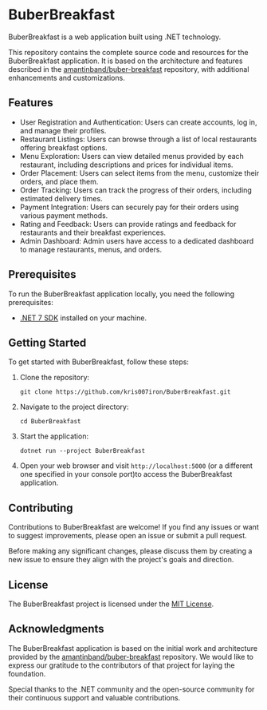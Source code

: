 # BuberBreakfast

BuberBreakfast is a web application built using .NET technology.

This repository contains the complete source code and resources for the BuberBreakfast application. It is based on the architecture and features described in the [amantinband/buber-breakfast](https://github.com/amantinband/buber-breakfast/tree/main) repository, with additional enhancements and customizations.

## Features

- User Registration and Authentication: Users can create accounts, log in, and manage their profiles.
- Restaurant Listings: Users can browse through a list of local restaurants offering breakfast options.
- Menu Exploration: Users can view detailed menus provided by each restaurant, including descriptions and prices for individual items.
- Order Placement: Users can select items from the menu, customize their orders, and place them.
- Order Tracking: Users can track the progress of their orders, including estimated delivery times.
- Payment Integration: Users can securely pay for their orders using various payment methods.
- Rating and Feedback: Users can provide ratings and feedback for restaurants and their breakfast experiences.
- Admin Dashboard: Admin users have access to a dedicated dashboard to manage restaurants, menus, and orders.

## Prerequisites

To run the BuberBreakfast application locally, you need the following prerequisites:

- [.NET 7 SDK](https://dotnet.microsoft.com/download) installed on your machine.

## Getting Started

To get started with BuberBreakfast, follow these steps:

1. Clone the repository:

   ```
   git clone https://github.com/kris007iron/BuberBreakfast.git
   ```

2. Navigate to the project directory:

   ```
   cd BuberBreakfast
   ```
   
3. Start the application:

   ```
   dotnet run --project BuberBreakfast
   ```

4. Open your web browser and visit `http://localhost:5000` (or a different one specified in your console port)to access the BuberBreakfast application.

## Contributing

Contributions to BuberBreakfast are welcome! If you find any issues or want to suggest improvements, please open an issue or submit a pull request.

Before making any significant changes, please discuss them by creating a new issue to ensure they align with the project's goals and direction.

## License

The BuberBreakfast project is licensed under the [MIT License](LICENSE).

## Acknowledgments

The BuberBreakfast application is based on the initial work and architecture provided by the [amantinband/buber-breakfast](https://github.com/amantinband/buber-breakfast/tree/main) repository. We would like to express our gratitude to the contributors of that project for laying the foundation.

Special thanks to the .NET community and the open-source community for their continuous support and valuable contributions.
